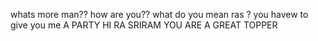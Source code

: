 
whats more man??
   how are you?? what do you mean ras ? you havew to give you me 
   A PARTY 
   HI RA SRIRAM 
   YOU ARE A GREAT TOPPER


